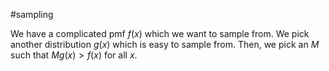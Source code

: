#sampling

We have a complicated pmf $f(x)$ which we want to sample from. We pick another distribution $g(x)$ which is easy to sample from. Then, we pick an $M$ such that $Mg(x) > f(x)$ for all $x$.